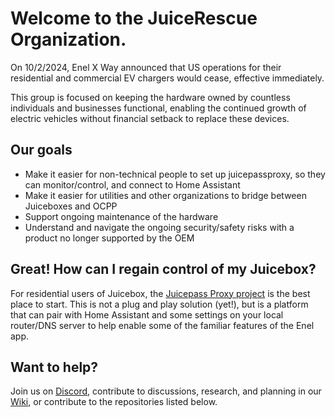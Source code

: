 # Welcome to the JuiceRescue Organization.

On 10/2/2024, Enel X Way announced that US operations for their residential and commercial EV chargers would cease, effective immediately.

This group is focused on keeping the hardware owned by countless individuals and businesses functional, enabling the continued growth of electric vehicles without financial setback to replace these devices.

## Our goals

* Make it easier for non-technical people to set up juicepassproxy, so they can monitor/control, and connect to Home Assistant
* Make it easier for utilities and other organizations to bridge between Juiceboxes and OCPP
* Support ongoing maintenance of the hardware
* Understand and navigate the ongoing security/safety risks with a product no longer supported by the OEM

## Great! How can I regain control of my Juicebox?

For residential users of Juicebox, the [Juicepass Proxy project](https://github.com/JuiceRescue/juicepassproxy) is the best place to start. This is not a plug and play solution (yet!), but is a platform that can pair with Home Assistant and some settings on your local router/DNS server to help enable some of the familiar features of the Enel app.

## Want to help? 

Join us on [Discord](https://discord.gg/rBgbGZsA), contribute to discussions, research, and planning in our [Wiki](https://github.com/JuiceRescue/JuiceboxRescueWiki/wiki), or contribute to the repositories listed below.
